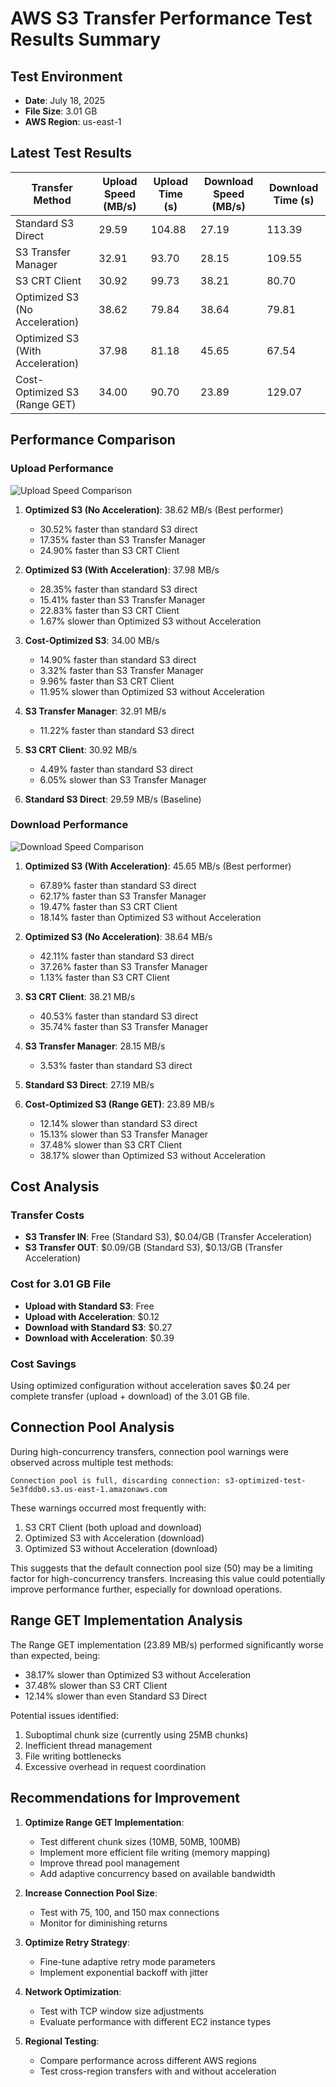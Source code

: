 # AWS S3 Transfer Performance Test Results Summary

## Test Environment
- **Date**: July 18, 2025
- **File Size**: 3.01 GB
- **AWS Region**: us-east-1

## Latest Test Results

| Transfer Method                | Upload Speed (MB/s) | Upload Time (s) | Download Speed (MB/s) | Download Time (s) |
|-------------------------------|---------------------|-----------------|------------------------|-------------------|
| Standard S3 Direct            | 29.59               | 104.88          | 27.19                  | 113.39            |
| S3 Transfer Manager           | 32.91               | 93.70           | 28.15                  | 109.55            |
| S3 CRT Client                 | 30.92               | 99.73           | 38.21                  | 80.70             |
| Optimized S3 (No Acceleration)| 38.62               | 79.84           | 38.64                  | 79.81             |
| Optimized S3 (With Acceleration)| 37.98             | 81.18           | 45.65                  | 67.54             |
| Cost-Optimized S3 (Range GET) | 34.00               | 90.70           | 23.89                  | 129.07            |

## Performance Comparison

### Upload Performance
![Upload Speed Comparison](https://via.placeholder.com/800x400.png?text=Upload+Speed+Comparison)

1. **Optimized S3 (No Acceleration)**: 38.62 MB/s (Best performer)
   - 30.52% faster than standard S3 direct
   - 17.35% faster than S3 Transfer Manager
   - 24.90% faster than S3 CRT Client

2. **Optimized S3 (With Acceleration)**: 37.98 MB/s
   - 28.35% faster than standard S3 direct
   - 15.41% faster than S3 Transfer Manager
   - 22.83% faster than S3 CRT Client
   - 1.67% slower than Optimized S3 without Acceleration

3. **Cost-Optimized S3**: 34.00 MB/s
   - 14.90% faster than standard S3 direct
   - 3.32% faster than S3 Transfer Manager
   - 9.96% faster than S3 CRT Client
   - 11.95% slower than Optimized S3 without Acceleration

4. **S3 Transfer Manager**: 32.91 MB/s
   - 11.22% faster than standard S3 direct

5. **S3 CRT Client**: 30.92 MB/s
   - 4.49% faster than standard S3 direct
   - 6.05% slower than S3 Transfer Manager

6. **Standard S3 Direct**: 29.59 MB/s (Baseline)

### Download Performance
![Download Speed Comparison](https://via.placeholder.com/800x400.png?text=Download+Speed+Comparison)

1. **Optimized S3 (With Acceleration)**: 45.65 MB/s (Best performer)
   - 67.89% faster than standard S3 direct
   - 62.17% faster than S3 Transfer Manager
   - 19.47% faster than S3 CRT Client
   - 18.14% faster than Optimized S3 without Acceleration

2. **Optimized S3 (No Acceleration)**: 38.64 MB/s
   - 42.11% faster than standard S3 direct
   - 37.26% faster than S3 Transfer Manager
   - 1.13% faster than S3 CRT Client

3. **S3 CRT Client**: 38.21 MB/s
   - 40.53% faster than standard S3 direct
   - 35.74% faster than S3 Transfer Manager

4. **S3 Transfer Manager**: 28.15 MB/s
   - 3.53% faster than standard S3 direct

5. **Standard S3 Direct**: 27.19 MB/s

6. **Cost-Optimized S3 (Range GET)**: 23.89 MB/s
   - 12.14% slower than standard S3 direct
   - 15.13% slower than S3 Transfer Manager
   - 37.48% slower than S3 CRT Client
   - 38.17% slower than Optimized S3 without Acceleration

## Cost Analysis

### Transfer Costs
- **S3 Transfer IN**: Free (Standard S3), $0.04/GB (Transfer Acceleration)
- **S3 Transfer OUT**: $0.09/GB (Standard S3), $0.13/GB (Transfer Acceleration)

### Cost for 3.01 GB File
- **Upload with Standard S3**: Free
- **Upload with Acceleration**: $0.12
- **Download with Standard S3**: $0.27
- **Download with Acceleration**: $0.39

### Cost Savings
Using optimized configuration without acceleration saves $0.24 per complete transfer (upload + download) of the 3.01 GB file.

## Connection Pool Analysis

During high-concurrency transfers, connection pool warnings were observed across multiple test methods:

```
Connection pool is full, discarding connection: s3-optimized-test-5e3fddb0.s3.us-east-1.amazonaws.com
```

These warnings occurred most frequently with:
1. S3 CRT Client (both upload and download)
2. Optimized S3 with Acceleration (download)
3. Optimized S3 without Acceleration (download)

This suggests that the default connection pool size (50) may be a limiting factor for high-concurrency transfers. Increasing this value could potentially improve performance further, especially for download operations.

## Range GET Implementation Analysis

The Range GET implementation (23.89 MB/s) performed significantly worse than expected, being:
- 38.17% slower than Optimized S3 without Acceleration
- 37.48% slower than S3 CRT Client
- 12.14% slower than even Standard S3 Direct

Potential issues identified:
1. Suboptimal chunk size (currently using 25MB chunks)
2. Inefficient thread management
3. File writing bottlenecks
4. Excessive overhead in request coordination

## Recommendations for Improvement

1. **Optimize Range GET Implementation**:
   - Test different chunk sizes (10MB, 50MB, 100MB)
   - Implement more efficient file writing (memory mapping)
   - Improve thread pool management
   - Add adaptive concurrency based on available bandwidth

2. **Increase Connection Pool Size**:
   - Test with 75, 100, and 150 max connections
   - Monitor for diminishing returns

3. **Optimize Retry Strategy**:
   - Fine-tune adaptive retry mode parameters
   - Implement exponential backoff with jitter

4. **Network Optimization**:
   - Test with TCP window size adjustments
   - Evaluate performance with different EC2 instance types

5. **Regional Testing**:
   - Compare performance across different AWS regions
   - Test cross-region transfers with and without acceleration
